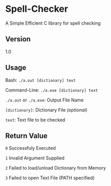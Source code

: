 # Spell-Checker
A Simple Efficient C library for spell checking

## Version
1.0

## Usage
Bash: `./a.out [dictionary] text`

Command-Line: `./a.exe [dictionary] text`

`./a.out` or `./a.exe`: Output File Name

`[dictionary]`: Dictionary File *(optional)*

`text`: Text file to be checked

## Return Value
`0` Successfuly Executed

`1` Invalid Argument Supplied

`2` Failed to load/unload Dictionary from Memory

`3` Failed to open Text File (PATH specified)
